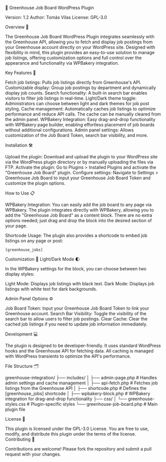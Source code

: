 🚀 Greenhouse Job Board WordPress Plugin

Version: 1.2
Author: Tomás Vilas
License: GPL-3.0

Overview 📄

The Greenhouse Job Board WordPress Plugin integrates seamlessly with the Greenhouse API, allowing you to fetch and display job postings from your Greenhouse account directly on your WordPress site. Designed with flexibility in mind, this plugin provides an easy-to-use solution to manage job listings, offering customization options and full control over the appearance and functionality via WPBakery integration.

Key Features 🎯

  Fetch job listings: Pulls job listings directly from Greenhouse's API.
  Customizable display: Group job postings by department and dynamically display job counts.
  Search functionality: A built-in search bar enables visitors to filter job listings in real-time.
  Light/Dark theme toggle: Administrators can choose between light and dark themes for job post styling.
  Cache management: Automatically caches job listings to optimize performance and reduce API calls. The cache can be manually cleared from the admin panel.
  WPBakery Integration: Easy drag-and-drop functionality with WPBakery page builder, enabling effortless placement of job boards without additional configurations.
  Admin panel settings: Allows customization of the Job Board Token, search bar visibility, and more.

Installation 🛠️

  Upload the plugin: Download and upload the plugin to your WordPress site via the WordPress plugin directory or by manually uploading the files via FTP.
  Activate the plugin: Go to Plugins > Installed Plugins and activate the "Greenhouse Job Board" plugin.
  Configure settings: Navigate to Settings > Greenhouse Job Board to input your Greenhouse Job Board Token and customize the plugin options.

How to Use 📋

  WPBakery Integration:
  You can easily add the job board to any page via WPBakery. The plugin integrates directly with WPBakery, allowing you to add the "Greenhouse Job Board" as a content block. There are no extra options needed; just drag and drop the block into the desired section of your page.

  Shortcode Usage:
  The plugin also provides a shortcode to embed job listings on any page or post:

    [greenhouse_jobs]

Customization 🎨
Light/Dark Mode 🌓

In the WPBakery settings for the block, you can choose between two display styles:

  Light Mode: Displays job listings with black text.
  Dark Mode: Displays job listings with white text for dark backgrounds.

Admin Panel Options ⚙️

  Job Board Token: Input your Greenhouse Job Board Token to link your Greenhouse account.
  Search Bar Visibility: Toggle the visibility of the search bar to allow users to filter job postings.
  Clear Cache: Clear the cached job listings if you need to update job information immediately.

Development 💻

The plugin is designed to be developer-friendly. It uses standard WordPress hooks and the Greenhouse API for fetching data. All caching is managed with WordPress transients to optimize the API's performance.

File Structure 🗂️

greenhouse-integration/
├── includes/
│   ├── admin-page.php         # Handles admin settings and cache management
│   ├── api-fetch.php          # Fetches job listings from the Greenhouse API
│   ├── shortcode.php          # Defines the [greenhouse_jobs] shortcode
│   ├── wpbakery-block.php     # WPBakery integration for drag-and-drop functionality
├── css/
│   └── greenhouse-styles.css  # Plugin-specific styles
└── greenhouse-job-board.php   # Main plugin file

License 📜

This plugin is licensed under the GPL-3.0 License. You are free to use, modify, and distribute this plugin under the terms of the license.
Contributing 🤝

Contributions are welcome! Please fork the repository and submit a pull request with your changes.

